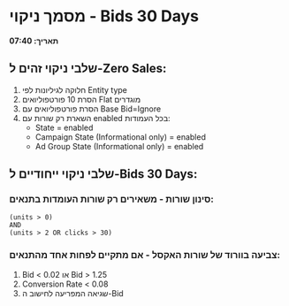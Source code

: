 # מסמך ניקוי - Bids 30 Days
**תאריך: 07:40**

## שלבי ניקוי זהים ל-Zero Sales:
1. חלוקה לגיליונות לפי Entity type
2. הסרת 10 פורטפוליואים Flat מוגדרים
3. הסרת פורטפוליואים עם Base Bid=Ignore
4. השארת רק שורות עם enabled בכל העמודות:
   - State = enabled
   - Campaign State (Informational only) = enabled
   - Ad Group State (Informational only) = enabled

## שלבי ניקוי ייחודיים ל-Bids 30 Days:

### סינון שורות - משאירים רק שורות העומדות בתנאים:
```
(units > 0)
AND
(units > 2 OR clicks > 30)
```

### צביעה בוורוד של שורות האקסל - אם מתקיים לפחות אחד מהתנאים:
1. Bid < 0.02 או Bid > 1.25
2. Conversion Rate < 0.08
3. שגיאה המפריעה לחישוב ה-Bid
